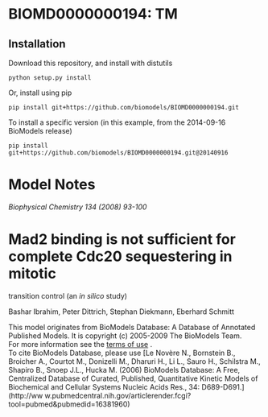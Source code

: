 # BIOMD0000000194: TM

## Installation

Download this repository, and install with distutils

`python setup.py install`

Or, install using pip

`pip install git+https://github.com/biomodels/BIOMD0000000194.git`

To install a specific version (in this example, from the 2014-09-16 BioModels release)

`pip install git+https://github.com/biomodels/BIOMD0000000194.git@20140916`


# Model Notes
_Biophysical Chemistry 134 (2008) 93-100_

# Mad2 binding is not sufficient for complete Cdc20 sequestering in mitotic
transition control (an _in silico_ study)

  
Bashar Ibrahim, Peter Dittrich, Stephan Diekmann, Eberhard Schmitt  

This model originates from BioModels Database: A Database of Annotated
Published Models. It is copyright (c) 2005-2009 The BioModels Team.  
For more information see the [terms of
use](http://www.ebi.ac.uk/biomodels/legal.html) .  
To cite BioModels Database, please use [Le Novère N., Bornstein B., Broicher
A., Courtot M., Donizelli M., Dharuri H., Li L., Sauro H., Schilstra M.,
Shapiro B., Snoep J.L., Hucka M. (2006) BioModels Database: A Free,
Centralized Database of Curated, Published, Quantitative Kinetic Models of
Biochemical and Cellular Systems Nucleic Acids Res., 34: D689-D691.](http://ww
w.pubmedcentral.nih.gov/articlerender.fcgi?tool=pubmed&pubmedid=16381960)


